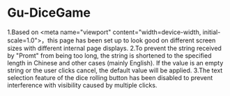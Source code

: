 # Gu-DiceGame
1.Based on \<meta name="viewport" content="width=device-width, initial-scale=1.0"\>，this page has been set up to look good on different screen sizes with different internal page displays.
2.To prevent the string received by "Promt" from being too long, the string is shortened to the specified length in Chinese and other cases (mainly English). If the value is an empty string or the user clicks cancel, the default value will be applied.
3.The text selection feature of the dice rolling button has been disabled to prevent interference with visibility caused by multiple clicks.
